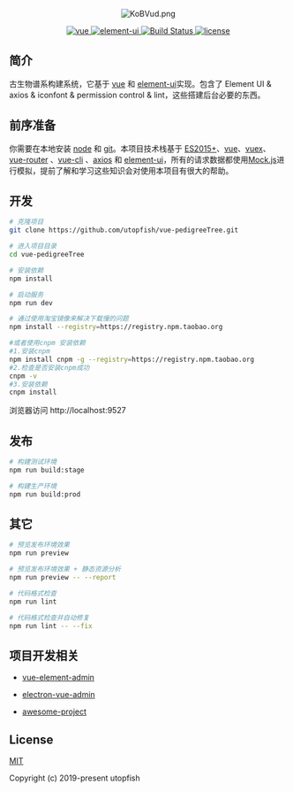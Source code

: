 <p align="center">
 <img src="https://ftp.bmp.ovh/imgs/2019/10/78a6fe7a2eb46fc1.png" alt="KoBVud.png" border="0" />
</p>

<p align="center">
  <a href="https://github.com/vuejs/vue">
    <img src="https://img.shields.io/badge/vue-2.6.10-brightgreen.svg" alt="vue">
  </a>
  <a href="https://github.com/ElemeFE/element">
    <img src="https://img.shields.io/badge/element--ui-2.7.0-brightgreen.svg" alt="element-ui">
  </a>
  <a href="https://travis-ci.org/PanJiaChen/vue-element-admin" rel="nofollow">
    <img src="https://travis-ci.org/PanJiaChen/vue-element-admin.svg?branch=master" alt="Build Status">
  </a>
  <a href="https://github.com/PanJiaChen/vue-element-admin/blob/master/LICENSE">
    <img src="https://img.shields.io/github/license/mashape/apistatus.svg" alt="license">
  </a>
</p>



## 简介

古生物谱系构建系统，它基于 [vue](https://github.com/vuejs/vue) 和 [element-ui](https://github.com/ElemeFE/element)实现。包含了 Element UI & axios & iconfont & permission control & lint，这些搭建后台必要的东西。



## 前序准备

你需要在本地安装 [node](http://nodejs.org/) 和 [git](https://git-scm.com/)。本项目技术栈基于 [ES2015+](http://es6.ruanyifeng.com/)、[vue](https://cn.vuejs.org/index.html)、[vuex](https://vuex.vuejs.org/zh-cn/)、[vue-router](https://router.vuejs.org/zh-cn/) 、[vue-cli](https://github.com/vuejs/vue-cli) 、[axios](https://github.com/axios/axios) 和 [element-ui](https://github.com/ElemeFE/element)，所有的请求数据都使用[Mock.js](https://github.com/nuysoft/Mock)进行模拟，提前了解和学习这些知识会对使用本项目有很大的帮助。




## 开发

```bash
# 克隆项目
git clone https://github.com/utopfish/vue-pedigreeTree.git

# 进入项目目录
cd vue-pedigreeTree

# 安装依赖
npm install

# 启动服务
npm run dev

# 通过使用淘宝镜像来解决下载慢的问题
npm install --registry=https://registry.npm.taobao.org

#或者使用cnpm 安装依赖
#1.安装cnpm
npm install cnpm -g --registry=https://registry.npm.taobao.org
#2.检查是否安装cnpm成功
cnpm -v
#3.安装依赖
cnpm install

```

浏览器访问 http://localhost:9527

## 发布

```bash
# 构建测试环境
npm run build:stage

# 构建生产环境
npm run build:prod
```

## 其它

```bash
# 预览发布环境效果
npm run preview

# 预览发布环境效果 + 静态资源分析
npm run preview -- --report

# 代码格式检查
npm run lint

# 代码格式检查并自动修复
npm run lint -- --fix
```

## 项目开发相关

- [vue-element-admin](https://github.com/PanJiaChen/vue-element-admin)

- [electron-vue-admin](https://github.com/PanJiaChen/electron-vue-admin)

- [awesome-project](https://github.com/PanJiaChen/vue-element-admin/issues/2312)



## License

[MIT](https://github.com/utopfish/vue-pedigreeTree/master/LICENSE)

Copyright (c) 2019-present utopfish
